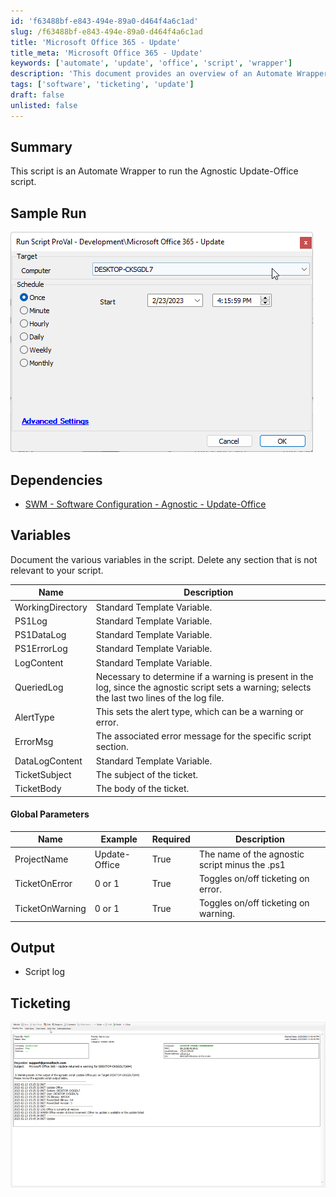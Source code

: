 ```yaml
---
id: 'f63488bf-e843-494e-89a0-d464f4a6c1ad'
slug: /f63488bf-e843-494e-89a0-d464f4a6c1ad
title: 'Microsoft Office 365 - Update'
title_meta: 'Microsoft Office 365 - Update'
keywords: ['automate', 'update', 'office', 'script', 'wrapper']
description: 'This document provides an overview of an Automate Wrapper designed to execute the Agnostic Update-Office script. It includes sample runs, dependencies, variable descriptions, global parameters, output details, and ticketing information.'
tags: ['software', 'ticketing', 'update']
draft: false
unlisted: false
---
```


## Summary

This script is an Automate Wrapper to run the Agnostic Update-Office script.

## Sample Run

![Sample Run](../../../static/img/docs/f63488bf-e843-494e-89a0-d464f4a6c1ad/image_1.png)

## Dependencies

- [SWM - Software Configuration - Agnostic - Update-Office](/docs/498075f7-623c-4b92-9fbc-fe0f5e7113a4  )

## Variables

Document the various variables in the script. Delete any section that is not relevant to your script.

| Name              | Description                                                                                     |
|-------------------|-------------------------------------------------------------------------------------------------|
| WorkingDirectory   | Standard Template Variable.                                                                     |
| PS1Log            | Standard Template Variable.                                                                     |
| PS1DataLog        | Standard Template Variable.                                                                     |
| PS1ErrorLog       | Standard Template Variable.                                                                     |
| LogContent        | Standard Template Variable.                                                                     |
| QueriedLog        | Necessary to determine if a warning is present in the log, since the agnostic script sets a warning; selects the last two lines of the log file. |
| AlertType         | This sets the alert type, which can be a warning or error.                                      |
| ErrorMsg          | The associated error message for the specific script section.                                   |
| DataLogContent    | Standard Template Variable.                                                                     |
| TicketSubject     | The subject of the ticket.                                                                      |
| TicketBody        | The body of the ticket.                                                                         |

#### Global Parameters

| Name               | Example         | Required | Description                                                    |
|--------------------|----------------|----------|----------------------------------------------------------------|
| ProjectName        | Update-Office  | True     | The name of the agnostic script minus the .ps1                |
| TicketOnError      | 0 or 1        | True     | Toggles on/off ticketing on error.                             |
| TicketOnWarning     | 0 or 1        | True     | Toggles on/off ticketing on warning.                           |

## Output

- Script log

## Ticketing

![Ticketing](../../../static/img/docs/f63488bf-e843-494e-89a0-d464f4a6c1ad/image_2.png)

